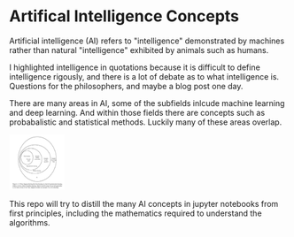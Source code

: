 # Artifical Intelligence Concepts

Artificial intelligence (AI) refers to "intelligence" demonstrated by machines rather than natural "intelligence" exhibited by animals such as humans.

I highlighted intelligence in quotations because it is difficult to define intelligence rigously, and there is a lot of debate as to what intelligence is. 
Questions for the philosophers, and maybe a blog post one day. 

There are many areas in AI, some of the subfields inlcude machine learning and deep learning. And within those fields there are concepts such as probabalistic and statistical methods. Luckily many of these areas overlap. 

<img src="/media/ai-ml-dl.png" alt="AI map" style="height: 100px; width:100px;"/>

This repo will try to distill the many AI concepts in jupyter notebooks from first principles, including the mathematics required to understand the algorithms. 





